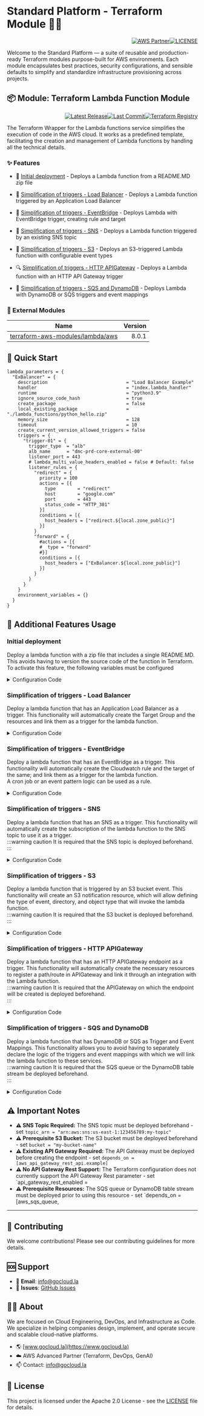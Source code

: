 # Standard Platform - Terraform Module 🚀🚀
<p align="right"><a href="https://partners.amazonaws.com/partners/0018a00001hHve4AAC/GoCloud"><img src="https://img.shields.io/badge/AWS%20Partner-Advanced-orange?style=for-the-badge&logo=amazonaws&logoColor=white" alt="AWS Partner"/></a><a href="LICENSE"><img src="https://img.shields.io/badge/License-Apache%202.0-green?style=for-the-badge&logo=apache&logoColor=white" alt="LICENSE"/></a></p>

Welcome to the Standard Platform — a suite of reusable and production-ready Terraform modules purpose-built for AWS environments.
Each module encapsulates best practices, security configurations, and sensible defaults to simplify and standardize infrastructure provisioning across projects.

## 📦 Module: Terraform Lambda Function Module
<p align="right"><a href="https://github.com/gocloudLa/terraform-aws-wrapper-lambda/releases/latest"><img src="https://img.shields.io/github/v/release/gocloudLa/terraform-aws-wrapper-lambda.svg?style=for-the-badge" alt="Latest Release"/></a><a href=""><img src="https://img.shields.io/github/last-commit/gocloudLa/terraform-aws-wrapper-lambda.svg?style=for-the-badge" alt="Last Commit"/></a><a href="https://registry.terraform.io/modules/gocloudLa/wrapper-lambda/aws"><img src="https://img.shields.io/badge/Terraform-Registry-7B42BC?style=for-the-badge&logo=terraform&logoColor=white" alt="Terraform Registry"/></a></p>
The Terraform Wrapper for the Lambda functions service simplifies the execution of code in the AWS cloud. It works as a predefined template, facilitating the creation and management of Lambda functions by handling all the technical details.

### ✨ Features

- 🚀 [Initial deployment](#initial-deployment) - Deploys a Lambda function from a README.MD zip file

- 🔄 [Simplification of triggers - Load Balancer](#simplification-of-triggers---load-balancer) - Deploys a Lambda function triggered by an Application Load Balancer

- 🔧 [Simplification of triggers - EventBridge](#simplification-of-triggers---eventbridge) - Deploys Lambda with EventBridge trigger, creating rule and target

- 🔔 [Simplification of triggers - SNS](#simplification-of-triggers---sns) - Deploys a Lambda function triggered by an existing SNS topic

- 🔧 [Simplification of triggers - S3](#simplification-of-triggers---s3) - Deploys an S3-triggered Lambda function with configurable event types

- 🔍 [Simplification of triggers - HTTP APIGateway](#simplification-of-triggers---http-apigateway) - Deploys a Lambda function with an HTTP API Gateway trigger

- 🔧 [Simplification of triggers - SQS and DynamoDB](#simplification-of-triggers---sqs-and-dynamodb) - Deploys Lambda with DynamoDB or SQS triggers and event mappings



### 🔗 External Modules
| Name | Version |
|------|------:|
| [terraform-aws-modules/lambda/aws](https://github.com/terraform-aws-modules/lambda-aws) | 8.0.1 |



## 🚀 Quick Start
```hcl
lambda_parameters = {
  "ExBalancer" = {
    description                             = "Load Balancer Example"
    handler                                 = "index.lambda_handler"
    runtime                                 = "python3.9"
    ignore_source_code_hash                 = true
    create_package                          = false
    local_existing_package                  = "./lambda_functions/python_hello.zip"
    memory_size                             = 128
    timeout                                 = 10
    create_current_version_allowed_triggers = false
    triggers = {
      "trigger-01" = {
        trigger_type  = "alb"
        alb_name      = "dmc-prd-core-external-00"
        listener_port = 443
        # lambda_multi_value_headers_enabled = false # Default: false
        listener_rules = {
          "redirect" = {
            priority = 100
            actions = [{
              type        = "redirect"
              host        = "google.com"
              port        = 443
              status_code = "HTTP_301"
            }]
            conditions = [{
              host_headers = ["redirect.${local.zone_public}"]
            }]
          }
          "forward" = {
            #actions = [{
            #  type = "forward"
            #}]
            conditions = [{
              host_headers = ["ExBalancer.${local.zone_public}"]
            }]
          }
        }
      }
    }
    environment_variables = {}
  }
}
```


## 🔧 Additional Features Usage

### Initial deployment
Deploy a lambda function with a zip file that includes a single README.MD. This avoids having to version the source code of the function in Terraform.<br/>
To activate this feature, the following variables must be configured


<details><summary>Configuration Code</summary>

```hcl
create_package          = false
  ignore_source_code_hash = true
```


</details>


### Simplification of triggers - Load Balancer
Deploy a lambda function that has an Application Load Balancer as a trigger. This functionality will automatically create the Target Group and the resources and link them as a trigger for the lambda function.


<details><summary>Configuration Code</summary>

```hcl
triggers = {
  "trigger-01" = {
    trigger_type  = "alb"
    alb_name      = "dmc-prd-core-external-00"
    listener_port = 443
    # lambda_multi_value_headers_enabled = false # Default: false
    listener_rules = {
      "redirect" = {
        priority = 100
        actions = [{
          type        = "redirect"
          host        = "google.com"
          port        = 443
          status_code = "HTTP_301"
        }]
        conditions = [{
          host_headers = ["redirect.${local.zone_public}"]
        }]
      }
      "forward" = {
        #actions = [{
        #  type = "forward"
        #}]
        conditions = [{
          host_headers = ["ExBalancer.${local.zone_public}"]
        }]
      }
    }
  }
}
```


</details>


### Simplification of triggers - EventBridge
Deploy a lambda function that has an EventBridge as a trigger. This functionality will automatically create the Cloudwatch rule and the target of the same; and link them as a trigger for the lambda function.<br/>
A cron job or an event pattern logic can be used as a rule.


<details><summary>Configuration Code</summary>

```hcl
triggers = {
  "trigger-01" = {
    trigger_type = "eventbridge"
    schedule     = "cron(0 0 ? * * 0)"
  }
}
```


</details>


### Simplification of triggers - SNS
Deploy a lambda function that has an SNS as a trigger. This functionality will automatically create the subscription of the lambda function to the SNS topic to use it as a trigger.<br/>
:::warning caution
It is required that the SNS topic is deployed beforehand.<br/>
:::


<details><summary>Configuration Code</summary>

```hcl
triggers = {
  "trigger-01" = {
    trigger_type  = "sns"
    sns_topic_arn = data.aws_sns_topic.base-alerts.arn
  }
}
```


</details>


### Simplification of triggers - S3
Deploy a lambda function that is triggered by an S3 bucket event. This functionality will create an S3 notification resource, which will allow defining the type of event, directory, and object type that will invoke the lambda function.<br/>
:::warning caution
It is required that the S3 bucket is deployed beforehand.<br/>
:::


<details><summary>Configuration Code</summary>

```hcl
triggers = {
  "trigger-02" = {
    trigger_type  = "s3_notification"
    bucket_name   = "lambda-notification-${local.common_name}"
    events        = ["s3:ObjectCreated:Put"]
    filter_prefix = "prefix/"
    filter_suffix = ".json"
  }
}
```


</details>


### Simplification of triggers - HTTP APIGateway
Deploy a lambda function that has an HTTP APIGateway endpoint as a trigger. This functionality will automatically create the necessary resources to register a path/route in APIGateway and link it through an integration with the Lambda function.<br/>
:::warning caution
It is required that the APIGateway on which the endpoint will be created is deployed beforehand.<br/>
:::


<details><summary>Configuration Code</summary>

```hcl
triggers = {
  "trigger-apiv2-get" = {
    trigger_type  = "apigateway"
    api_id = module.api_gateway.apigatewayv2_api_id
    integration_type = "AWS_PROXY"
    connection_type           = "INTERNET"
    #content_handling_strategy = "CONVERT_TO_TEXT"
    description               = "Lambda example"
    integration_method        = "ANY"
    #integration_uri           = aws_lambda_function.example.invoke_arn
    #passthrough_behavior      = "WHEN_NO_MATCH"
    payload_format_version = "2.0"
    timeout_milliseconds   = 12000
    route_key = "ANY /example/{proxy+}"
  }
}
```


</details>


### Simplification of triggers - SQS and DynamoDB
Deploy a lambda function that has DynamoDB or SQS as Trigger and Event Mappings. This functionality allows you to avoid having to separately declare the logic of the triggers and event mappings with which we will link the lambda function to these services.<br/>
:::warning caution
It is required that the SQS queue or the DynamoDB table stream be deployed beforehand.<br/>
:::


<details><summary>Configuration Code</summary>

```hcl
triggers = {
  "trigger-05" = {
    trigger_type            = "sqs"
    source_arn              = aws_sqs_queue.example.arn
    function_response_types = ["ReportBatchItemFailures"]
    scaling_config = {
      maximum_concurrency = 20
    }
  }
  "trigger-06" = {
    trigger_type      = "dynamodb"
    source_arn        = aws_dynamodb_table.example.stream_arn
    starting_position = "LATEST"
  }
}
```


</details>










## ⚠️ Important Notes
- **⚠️ SNS Topic Required:** The SNS topic must be deployed beforehand - set `topic_arn = "arn:aws:sns:us-east-1:123456789:my-topic"`
- **⚠️ Prerequisite S3 Bucket:** The S3 bucket must be deployed beforehand - set `bucket = "my-bucket-name"`
- **⚠️ Existing API Gateway Required:** The API Gateway must be deployed before creating the endpoint - set `depends_on = [aws_api_gateway_rest_api.example]`
- **⚠️ No API Gateway Rest Support:** The Terraform configuration does not currently support the API Gateway Rest parameter - set `api_gateway_rest_enabled = 
- **⚠️ Prerequisite Resources:** The SQS queue or DynamoDB table stream must be deployed prior to using this resource - set `depends_on = [aws_sqs_queue,



---

## 🤝 Contributing
We welcome contributions! Please see our contributing guidelines for more details.

## 🆘 Support
- 📧 **Email**: info@gocloud.la
- 🐛 **Issues**: [GitHub Issues](https://github.com/gocloudLa/issues)

## 🧑‍💻 About
We are focused on Cloud Engineering, DevOps, and Infrastructure as Code.
We specialize in helping companies design, implement, and operate secure and scalable cloud-native platforms.
- 🌎 [www.gocloud.la](https://www.gocloud.la)
- ☁️ AWS Advanced Partner (Terraform, DevOps, GenAI)
- 📫 Contact: info@gocloud.la

## 📄 License
This project is licensed under the Apache 2.0 License - see the [LICENSE](LICENSE) file for details. 
